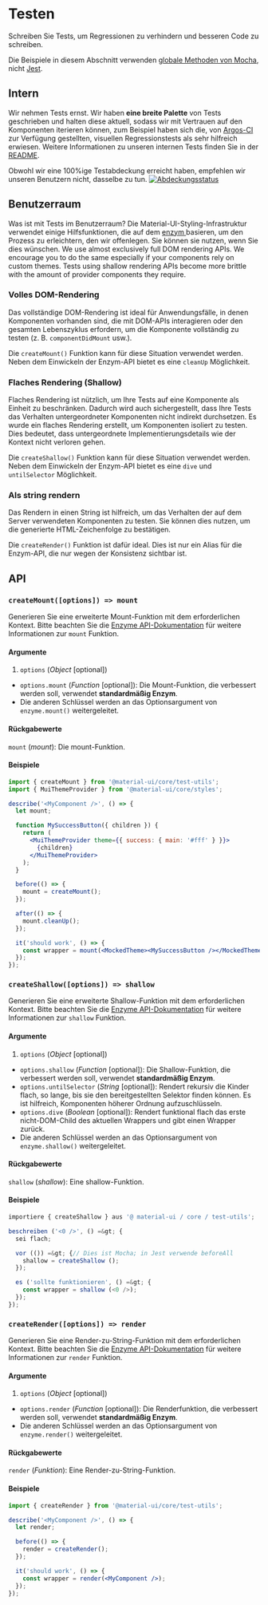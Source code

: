 # Testen

<p class="description">Schreiben Sie Tests, um Regressionen zu verhindern und besseren Code zu schreiben.</p>

Die Beispiele in diesem Abschnitt verwenden [globale Methoden von Mocha](https://mochajs.org/api/global.html), nicht [Jest](https://jestjs.io/docs/en/api).

## Intern

Wir nehmen Tests ernst. Wir haben **eine breite Palette** von Tests geschrieben und halten diese aktuell, sodass wir mit Vertrauen auf den Komponenten iterieren können, zum Beispiel haben sich die, von [Argos-CI](https://www.argos-ci.com/mui-org/material-ui) zur Verfügung gestellten, visuellen Regressionstests als sehr hilfreich erwiesen. Weitere Informationen zu unseren internen Tests finden Sie in der [README](https://github.com/mui-org/material-ui/blob/master/test/README.md).

Obwohl wir eine 100%ige Testabdeckung erreicht haben, empfehlen wir unseren Benutzern nicht, dasselbe zu tun. [![Abdeckungsstatus](https://img.shields.io/codecov/c/github/mui-org/material-ui/master.svg)](https://codecov.io/gh/mui-org/material-ui/branch/master)

## Benutzerraum

Was ist mit Tests im Benutzerraum? Die Material-UI-Styling-Infrastruktur verwendet einige Hilfsfunktionen, die auf dem [enzym ](https://github.com/airbnb/enzyme) basieren, um den Prozess zu erleichtern, den wir offenlegen. Sie können sie nutzen, wenn Sie dies wünschen. We use almost exclusively full DOM rendering APIs. We encourage you to do the same especially if your components rely on custom themes. Tests using shallow rendering APIs become more brittle with the amount of provider components they require.

### Volles DOM-Rendering

Das vollständige DOM-Rendering ist ideal für Anwendungsfälle, in denen Komponenten vorhanden sind, die mit DOM-APIs interagieren oder den gesamten Lebenszyklus erfordern, um die Komponente vollständig zu testen (z. B. `componentDidMount` usw.).

Die `createMount()` Funktion kann für diese Situation verwendet werden. Neben dem Einwickeln der Enzym-API bietet es eine `cleanUp` Möglichkeit.

### Flaches Rendering (Shallow)

Flaches Rendering ist nützlich, um Ihre Tests auf eine Komponente als Einheit zu beschränken. Dadurch wird auch sichergestellt, dass Ihre Tests das Verhalten untergeordneter Komponenten nicht indirekt durchsetzen. Es wurde ein flaches Rendering erstellt, um Komponenten isoliert zu testen. Dies bedeutet, dass untergeordnete Implementierungsdetails wie der Kontext nicht verloren gehen.

Die `createShallow()` Funktion kann für diese Situation verwendet werden. Neben dem Einwickeln der Enzym-API bietet es eine `dive` und `untilSelector` Möglichkeit.

### Als string rendern

Das Rendern in einen String ist hilfreich, um das Verhalten der auf dem Server verwendeten Komponenten zu testen. Sie können dies nutzen, um die generierte HTML-Zeichenfolge zu bestätigen.

Die `createRender()` Funktion ist dafür ideal. Dies ist nur ein Alias für die Enzym-API, die nur wegen der Konsistenz sichtbar ist.

## API

### `createMount([options]) => mount`

Generieren Sie eine erweiterte Mount-Funktion mit dem erforderlichen Kontext. Bitte beachten Sie die [Enzyme API-Dokumentation](https://airbnb.io/enzyme/docs/api/mount.html) für weitere Informationen zur `mount` Funktion.

#### Argumente

1. `options` (*Object* [optional]) 
  - `options.mount` (*Function* [optional]): Die Mount-Funktion, die verbessert werden soll, verwendet **standardmäßig Enzym**.
  - Die anderen Schlüssel werden an das Optionsargument von `enzyme.mount()` weitergeleitet.

#### Rückgabewerte

`mount` (*mount*): Die mount-Funktion.

#### Beispiele

```jsx
import { createMount } from '@material-ui/core/test-utils';
import { MuiThemeProvider } from '@material-ui/core/styles';

describe('<MyComponent />', () => {
  let mount;

  function MySuccessButton({ children }) {
    return (
      <MuiThemeProvider theme={{ success: { main: '#fff' } }}>
        {children}
      </MuiThemeProvider>
    );
  }

  before(() => {
    mount = createMount();
  });

  after(() => {
    mount.cleanUp();
  });

  it('should work', () => {
    const wrapper = mount(<MockedTheme><MySuccessButton /></MockedTheme>);
  });
});
```

### `createShallow([options]) => shallow`

Generieren Sie eine erweiterte Shallow-Funktion mit dem erforderlichen Kontext. Bitte beachten Sie die [Enzyme API-Dokumentation](https://airbnb.io/enzyme/docs/api/shallow.html) für weitere Informationen zur `shallow` Funktion.

#### Argumente

1. `options` (*Object* [optional]) 
  - `options.shallow` (*Function* [optional]): Die Shallow-Funktion, die verbessert werden soll, verwendet **standardmäßig Enzym**.
  - `options.untilSelector` (*String* [optional]): Rendert rekursiv die Kinder flach, so lange, bis sie den bereitgestellten Selektor finden können. Es ist hilfreich, Komponenten höherer Ordnung aufzuschlüsseln.
  - `options.dive` (*Boolean* [optional]): Rendert funktional flach das erste nicht-DOM-Child des aktuellen Wrappers und gibt einen Wrapper zurück.
  - Die anderen Schlüssel werden an das Optionsargument von `enzyme.shallow()` weitergeleitet.

#### Rückgabewerte

`shallow` (*shallow*): Eine shallow-Funktion.

#### Beispiele

```jsx
importiere { createShallow } aus '@ material-ui / core / test-utils';

beschreiben ('<0 />', () =&gt; {
  sei flach;

  vor (()) =&gt; {// Dies ist Mocha; in Jest verwende beforeAll
    shallow = createShallow ();
  });

  es ('sollte funktionieren', () =&gt; {
    const wrapper = shallow (<0 />);
  });
});
```

### `createRender([options]) => render`

Generieren Sie eine Render-zu-String-Funktion mit dem erforderlichen Kontext. Bitte beachten Sie die [Enzyme API-Dokumentation](https://airbnb.io/enzyme/docs/api/render.html) für weitere Informationen zur `render` Funktion.

#### Argumente

1. `options` (*Object* [optional]) 
  - `options.render` (*Function* [optional]): Die Renderfunktion, die verbessert werden soll, verwendet **standardmäßig Enzym**.
  - Die anderen Schlüssel werden an das Optionsargument von `enzyme.render()` weitergeleitet.

#### Rückgabewerte

`render` (*Funktion*): Eine Render-zu-String-Funktion.

#### Beispiele

```jsx
import { createRender } from '@material-ui/core/test-utils';

describe('<MyComponent />', () => {
  let render;

  before(() => {
    render = createRender();
  });

  it('should work', () => {
    const wrapper = render(<MyComponent />);
  });
});
```